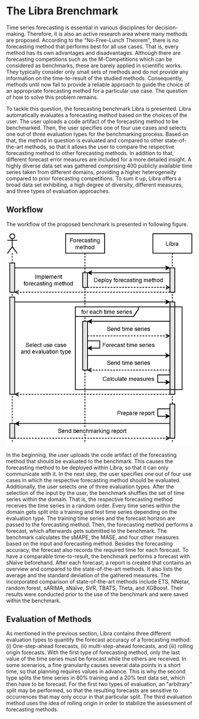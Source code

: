# The Libra Brenchmark
Time series forecasting is essential in various disciplines for decision-making. Therefore, it is also an active research area where many methods are proposed. 
According to the "No-Free-Lunch Theorem", there is no forecasting method that performs best for all use cases. 
That is, every method has its own advantages and disadvantages. 
Although there are forecasting competitions such as the M-Competitions which can be considered as benchmarks, these are barely applied in scientific works. 
They typically consider only small sets of methods and do not provide any information on the time-to-result of the studied methods. 
Consequently, methods until now fail to provide a reliable approach to guide the choice of an appropriate forecasting method for a particular use case. 
The question of how to solve this problem remains.

To tackle this question, the forecasting benchmark Libra is presented. Libra  automatically evaluates a forecasting method based on the choices of the user. The user uploads a code artifact of the forecasting method to be benchmarked. Then, the user specifies one of four use cases and selects one out of three evaluation types for the benchmarking process. Based on that, the method in question is evaluated and compared to other state-of-the-art methods, so that it allows the user to compare the respective forecasting method to other forecasting methods. In addition to that, different forecast error measures are included for a more detailed insight. A highly diverse data set was gathered comprising 400 publicly available time series taken from different domains, providing a higher heterogeneity compared to prior forecasting competitions. To sum it up, Libra offers a broad data set exhibiting, a high degree of diversity, different measures, and three types of evaluation approaches.


## Workflow

The workflow of the proposed benchmark is presented in following figure.

![alt text](sequence_diagram.png?raw=true)

In the beginning, the user uploads the code artifact of the forecasting method that should be evaluated to the benchmark. 
This causes the forecasting method to be deployed within Libra, so that it can only communicate with it. 
In the next step, the user specifies one out of four use cases in which the respective forecasting method should be evaluated. 
Additionally, the user selects one of three evaluation types. 
After the selection of the input by the user, the benchmark shuffles the set of time series within the domain. 
That is, the respective forecasting method receives the time series in a random order. 
Every time series within the domain gets split into a training and test time series depending on the evaluation type. 
The training time series and the forecast horizon are passed to the forecasting method. 
Then, the forecasting method performs a forecast, which afterwards gets submitted to the benchmark. 
The benchmark calculates the sMAPE, the MASE, and four other measures based on the input and forecasting method. 
Besides the forecasting accuracy, the forecast also records the required time for each forecast. 
To have a comparable time-to-result, the benchmark performs a forecast with sNaïve beforehand. 
After each forecast, a report is created that contains an overview and compared to the state-of-the-art methods. 
It also lists the average and the standard deviation of the gathered measures. 
The incorporated comparison of state-of-the-art methods include ETS, NNetar, random forest, sARIMA, sNaïve, SVR, TBATS, Theta, and XGBoost. 
Their results were conducted prior to the use of the benchmark and were saved within the benchmark.


## Evaluation of Methods


As mentioned in the previous section, Libra contains three different evaluation types to quantify the forecast accuracy of a forecasting method: 
(i) One-step-ahead forecasts, (ii) multi-step-ahead forecasts, and (iii) rolling origin forecasts. 
With the first type of forecasting method, only the last value of the time series must be forecast while the others are received. 
In some scenarios, a fine granularity causes several data points in a short time, so that planning requires values in advance. 
This is why the second type splits the time series in 80% training and a 20\% test data set, which then have to be forecast. 
For the first two types of evaluation, an "arbitrary" split may be performed, so that the resulting forecasts are sensitive to occurrences that may only occur in that
particular split. The third evaluation method uses the idea of rolling origin in order to stabilize the assessment of forecasting methods. 
